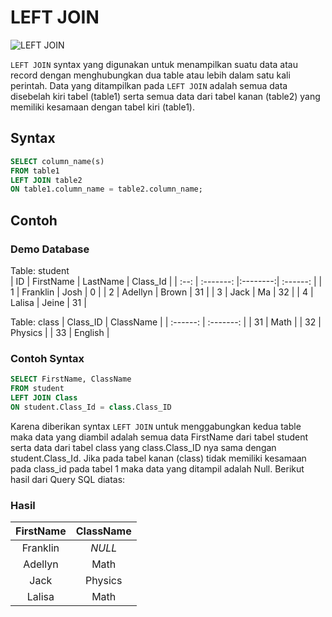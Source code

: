 # LEFT JOIN
![LEFT JOIN](https://www.w3schools.com/sql/img_leftjoin.gif)

`LEFT JOIN` syntax yang digunakan untuk menampilkan suatu data atau record dengan menghubungkan dua table atau lebih dalam satu kali perintah. Data yang ditampilkan pada `LEFT JOIN` adalah semua data disebelah kiri tabel (table1) serta semua data dari tabel kanan (table2) yang memiliki kesamaan dengan tabel kiri (table1).

## Syntax

```sql
SELECT column_name(s)
FROM table1
LEFT JOIN table2
ON table1.column_name = table2.column_name;
```

## Contoh 

### Demo Database

Table: student                                                    
|  ID  | FirstName | LastName | Class_Id |
| :--: | :-------: |:--------:| :------: |
|  1   | Franklin  |  Josh    |     0    |
|  2   | Adellyn   |  Brown   |    31    |
|  3   |   Jack    |    Ma    |    32    |
|  4   | Lalisa    |  Jeine   |    31    |

Table: class
| Class_ID | ClassName |
| :------: | :-------: |
|    31    | Math      | 
|    32    | Physics   | 
|    33    | English   |

### Contoh Syntax

```sql
SELECT FirstName, ClassName 
FROM student 
LEFT JOIN Class 
ON student.Class_Id = class.Class_ID
```

Karena diberikan syntax `LEFT JOIN` untuk menggabungkan kedua table maka data yang diambil adalah semua data FirstName dari tabel student serta data dari tabel class yang class.Class_ID nya sama dengan student.Class_Id. Jika pada tabel kanan (class) tidak memiliki kesamaan pada class_id pada tabel 1 maka data yang ditampil adalah Null. Berikut hasil dari Query SQL diatas:


### Hasil

| FirstName | ClassName |
| :-------: | :-------: |
|  Franklin | _NULL_    |
|  Adellyn  | Math      | 
|   Jack    | Physics   | 
|  Lalisa   | Math      |